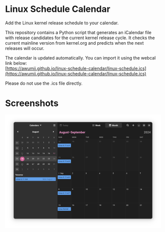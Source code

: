 # Linux Schedule Calendar
Add the Linux kernel release schedule to your calendar.

This repository contains a Python script that generates an iCalendar file with release candidates for the current kernel release cycle.
It checks the current mainline version from kernel.org and predicts when the next releases will occur.

The calendar is updated automatically. You can import it using the webcal link below:  
[https://awumii.github.io/linux-schedule-calendar/linux-schedule.ics](https://awumii.github.io/linux-schedule-calendar/linux-schedule.ics)

Please do not use the .ics file directly.
# Screenshots
![Screenshot](<screenshot.png>)
